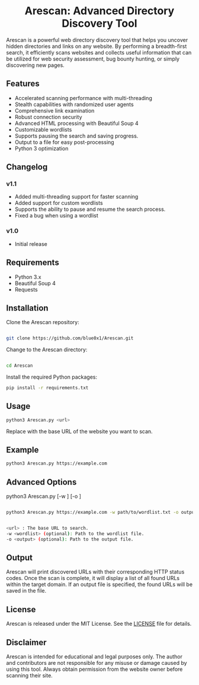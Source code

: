 <h1 align="center">Arescan: Advanced Directory Discovery Tool</h1>

Arescan is a powerful web directory discovery tool that helps you uncover hidden directories and links on any website. By performing a breadth-first search, it efficiently scans websites and collects useful information that can be utilized for web security assessment, bug bounty hunting, or simply discovering new pages.

## Features

- Accelerated scanning performance with multi-threading
- Stealth capabilities with randomized user agents
- Comprehensive link examination
- Robust connection security
- Advanced HTML processing with Beautiful Soup 4
- Customizable wordlists
- Supports pausing the search and saving progress.
- Output to a file for easy post-processing
- Python 3 optimization

## Changelog

### v1.1

- Added multi-threading support for faster scanning
- Added support for custom wordlists
- Supports the ability to pause and resume the search process.
- Fixed a bug when using a wordlist

### v1.0

- Initial release

## Requirements

- Python 3.x
- Beautiful Soup 4
- Requests



## Installation <br>
Clone the Arescan repository:<br>
``` bash

git clone https://github.com/blue0x1/Arescan.git
```
Change to the Arescan directory:<br>
``` bash

cd Arescan
```
Install the required Python packages:
``` bash
pip install -r requirements.txt
```
## Usage <br>
``` bash
python3 Arescan.py <url>
```
Replace <url> with the base URL of the website you want to scan.

## Example <br>
``` bash
python3 Arescan.py https://example.com
  ```
## Advanced Options

python3 Arescan.py <url> [-w <wordlist>] [-o <output>]


``` bash

python3 Arescan.py https://example.com -w path/to/wordlist.txt -o output.txt


<url> : The base URL to search.
-w <wordlist> (optional): Path to the wordlist file.
-o <output> (optional): Path to the output file.

```

## Output <br>
Arescan will print discovered URLs with their corresponding HTTP status codes. Once the scan is complete, it will display a list of all found URLs within the target domain. If an output file is specified, the found URLs will be saved in the file.
<br>

## License <br>
Arescan is released under the MIT License. See the [LICENSE](https://github.com/blue0x1/Arescan/blob/main/LICENSE) file for details.<br>
## Disclaimer
Arescan is intended for educational and legal purposes only. The author and contributors are not responsible for any misuse or damage caused by using this tool. Always obtain permission from the website owner before scanning their site.


